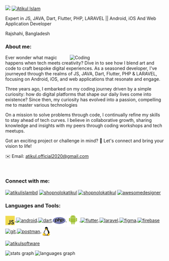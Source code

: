 <img src="https://visitor-badge.laobi.icu/badge?page_id=AtikulSoftware.AtikulSoftware&left_color=tomato&right_color=yellow&left_text=Profile%20Visitors"  />
<a align="center" href="https://www.linkedin.com/in/atikulislambd/"><img src="https://readme-typing-svg.demolab.com?font=Fira+Code&pause=1000&random=false&width=435&lines=Hi%2C+I'm+Atikul+Islam" alt="Atikul Islam" /></a>
<p> Expert in JS, JAVA, Dart, Flutter, PHP, LARAVEL || Android, iOS And Web Application Developer </p>
<p> Rajshahi, Bangladesh </p>

<h3 align="left">About me: </h3>
<img align="right" alt="Coding" width="300" src="https://cdn.dribbble.com/users/1162077/screenshots/3848914/programmer.gif">
<p>Ever wonder what magic happens when tech meets creativity? Dive in to see how I blend art and code to craft bespoke digital experiences. As a seasoned developer, I've journeyed through the realms of JS, JAVA, Dart, Flutter, PHP & LARAVEL, focusing on Android, iOS, and web applications that resonate and engage.

Three years ago, I embarked on my coding journey driven by a simple curiosity: how do digital platforms that shape our daily lives come into existence? Since then, my curiosity has evolved into a passion, compelling me to master various technologies

On a mission to solve problems through code, I continually refine my skills to stay ahead of tech curves. I believe in collaborative growth, sharing knowledge and insights with my peers through coding workshops and tech meetups.

Got an exciting project or challenge in mind? 📩 Let's connect and bring your vision to life!

✉️ Email: atikul.official2020@gmail.com </p>

<br>

<h3 align="left">Connect with me:</h3>
<p align="left">
<a href="https://linkedin.com/in/atikulislambd" target="blank"><img align="center" src="https://raw.githubusercontent.com/rahuldkjain/github-profile-readme-generator/master/src/images/icons/Social/linked-in-alt.svg" alt="atikulislambd" height="30" width="40" /></a>
<a href="https://fb.com/shopnolokatikul" target="blank"><img align="center" src="https://raw.githubusercontent.com/rahuldkjain/github-profile-readme-generator/master/src/images/icons/Social/facebook.svg" alt="shopnolokatikul" height="30" width="40" /></a>
<a href="https://instagram.com/shopnolokatikul" target="blank"><img align="center" src="https://raw.githubusercontent.com/rahuldkjain/github-profile-readme-generator/master/src/images/icons/Social/instagram.svg" alt="shopnolokatikul" height="30" width="40" /></a>
<a href="https://www.youtube.com/c/awesomedesigner" target="blank"><img align="center" src="https://raw.githubusercontent.com/rahuldkjain/github-profile-readme-generator/master/src/images/icons/Social/youtube.svg" alt="awesomedesigner" height="30" width="40" /></a>
</p>

<h3 align="left">Languages and Tools:</h3>
<p align="left">
  </a> <a href="https://developer.mozilla.org/en-US/docs/Web/JavaScript" target="_blank" rel="noreferrer"> <img align="center" src="https://raw.githubusercontent.com/devicons/devicon/master/icons/javascript/javascript-original.svg" alt="javascript" width="30" height="30"/> </a> 
  <a href="https://www.java.com" target="_blank" rel="noreferrer"> <img align="center" src="https://brandslogos.com/wp-content/uploads/images/large/java-logo-1.png" alt="android" width="40" height="40"/> </a> 
  <a href="https://dart.dev" target="_blank" rel="noreferrer"> <img align="center" src="https://www.vectorlogo.zone/logos/dartlang/dartlang-icon.svg" alt="dart" width="30" height="30"/> </a>
  <a href="https://www.php.net/" target="_blank" rel="noreferrer"> <img align="center" src="https://raw.githubusercontent.com/devicons/devicon/master/icons/php/php-original.svg" alt="php" width="40" height="40"/> </a>
  <a href="https://developer.android.com" target="_blank" rel="noreferrer"> <img align="center" src="https://raw.githubusercontent.com/devicons/devicon/master/icons/android/android-original-wordmark.svg" alt="android" width="40" height="40"/> </a>
  <a href="https://flutter.dev" target="_blank" rel="noreferrer"> <img align="center" src="https://www.vectorlogo.zone/logos/flutterio/flutterio-icon.svg" alt="flutter" width="30" height="30"/> </a>  
  <a href="https://laravel.com/" target="_blank" rel="noreferrer"> <img align="center" src="https://upload.wikimedia.org/wikipedia/commons/thumb/9/9a/Laravel.svg/1969px-Laravel.svg.png" alt="laravel" width="30" height="30"/>
  <a href="https://www.figma.com/" target="_blank" rel="noreferrer"> <img align="center" src="https://www.vectorlogo.zone/logos/figma/figma-icon.svg" alt="figma" width="30" height="30"/> </a>
  <a href="https://firebase.google.com/" target="_blank" rel="noreferrer"> <img align="center" src="https://www.vectorlogo.zone/logos/firebase/firebase-icon.svg" alt="firebase" width="30" height="30"/> </a>
  <a href="https://git-scm.com/" target="_blank" rel="noreferrer"> <img align="center" src="https://www.vectorlogo.zone/logos/git-scm/git-scm-icon.svg" alt="git" width="30" height="30"/>
  <a href="https://postman.com" target="_blank" rel="noreferrer"> <img align="center" src="https://www.vectorlogo.zone/logos/getpostman/getpostman-icon.svg" alt="postman" width="30" height="30"/> </a> 
  <a href="https://www.linux.org/" target="_blank" rel="noreferrer"> <img align="center" src="https://raw.githubusercontent.com/devicons/devicon/master/icons/linux/linux-original.svg" alt="linux" width="30" height="30"/> </a> 
</p>

<p align="left"> <a href="https://github.com/ryo-ma/github-profile-trophy"><img src="https://github-profile-trophy.vercel.app/?username=atikulsoftware" alt="atikulsoftware" /></a> </p>

<div align="left">
  <img src="https://github-readme-stats.vercel.app/api?username=AtikulSoftware&hide_title=false&hide_rank=true&show_icons=true&include_all_commits=true&count_private=true&disable_animations=false&theme=default&locale=en&hide_border=false&order=1" height="150" alt="stats graph"  />
  <img src="https://github-readme-stats.vercel.app/api/top-langs?username=AtikulSoftware&locale=en&hide_title=false&layout=compact&card_width=320&langs_count=5&theme=default&hide_border=false&order=2" height="150" alt="languages graph"  />
</div>

###

